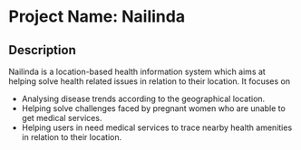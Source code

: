 # Project Name: Nailinda

## Description

 Nailinda  is a location-based health information system which aims at helping solve health related issues in relation to their location.
 It focuses on 
  * Analysing disease trends according to the geographical location.
  * Helping solve challenges faced by pregnant women who are unable to get medical services.
  * Helping users in need medical services to trace nearby health amenities in relation to their location.

